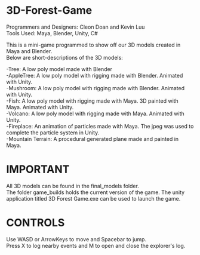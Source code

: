 # 3D-Forest-Game
Programmers and Designers: Cleon Doan and Kevin Luu  
Tools Used: Maya, Blender, Unity, C#  

This is a mini-game programmed to show off our 3D models created in Maya and Blender.   
Below are short-descriptions of the 3D models:  

-Tree: A low poly model made with Blender  
-AppleTree: A low poly model with rigging made with Blender. Animated with Unity.  
-Mushroom: A low poly model with rigging made with Blender. Animated with Unity.  
-Fish: A low poly model with rigging made with Maya. 3D painted with Maya. Animated with Unity.  
-Volcano: A low poly model with rigging made with Maya. Animated with Unity.  
-Fireplace: An animation of particles made with Maya. The jpeg was used to complete the particle system in Unity.  
-Mountain Terrain: A procedural generated plane made and painted in Maya.
  
# IMPORTANT
  
All 3D models can be found in the final_models folder.  
The folder game_builds holds the current version of the game. The unity application titled 3D Forest Game.exe can be used to launch the game.  

# CONTROLS  
  
Use WASD or ArrowKeys to move and Spacebar to jump.  
Press X to log nearby events and M to open and close the explorer's log.
